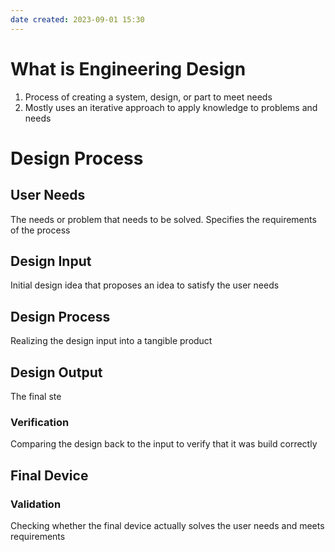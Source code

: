 ```yaml
---
date created: 2023-09-01 15:30
---
```


# What is Engineering Design

1. Process of creating a system, design, or part to meet needs
2. Mostly uses an iterative approach to apply knowledge to problems and needs

# Design Process

## User Needs

The needs or problem that needs to be solved.
Specifies the requirements of the process

## Design Input

Initial design idea that proposes an idea to satisfy the user needs

## Design Process

Realizing the design input into a tangible product

## Design Output

The final ste

### Verification

Comparing the design back to the input to verify that it was build correctly

## Final Device


### Validation

Checking whether the final device actually solves the user needs and meets requirements
